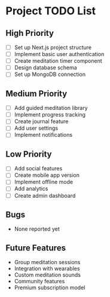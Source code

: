 # Project TODO List

## High Priority
- [ ] Set up Next.js project structure
- [ ] Implement basic user authentication
- [ ] Create meditation timer component
- [ ] Design database schema
- [ ] Set up MongoDB connection

## Medium Priority
- [ ] Add guided meditation library
- [ ] Implement progress tracking
- [ ] Create journal feature
- [ ] Add user settings
- [ ] Implement notifications

## Low Priority
- [ ] Add social features
- [ ] Create mobile app version
- [ ] Implement offline mode
- [ ] Add analytics
- [ ] Create admin dashboard

## Bugs
- None reported yet

## Future Features
- Group meditation sessions
- Integration with wearables
- Custom meditation sounds
- Community features
- Premium subscription model